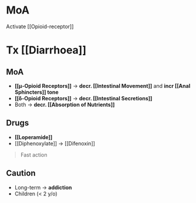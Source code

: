# MoA
Activate [[Opioid-receptor]]

# Tx [[Diarrhoea]]
## MoA
- **[[μ-Opioid Receptors]]** -> **decr. [[Intestinal Movement]]** and **incr [[Anal Sphincters]] tone**
- **[[δ-Opioid Receptors]]** -> **decr. [[Intestinal Secretions]]**
- Both -> **decr. [[Absorption of Nutrients]]**

## Drugs
- **[[Loperamide]]**
- [[Diphenoxylate]] -> [[Difenoxin]]
> Fast action

## Caution
- Long-term -> **addiction**
- Children (< 2 y/o)